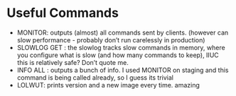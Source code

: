 # Useful Commands

* MONITOR: outputs (almost) all commands sent by clients. (however can slow performance - probably don’t run carelessly in production)
* SLOWLOG GET <N>: the slowlog tracks slow commands in memory, where you configure what is slow (and how many commands to keep), IIUC this is relatively safe? Don’t quote me.
* INFO ALL : outputs a bunch of info. I used MONITOR on staging and this command is being called already, so I guess its trivial
* LOLWUT: prints version and a new image every time. amazing
